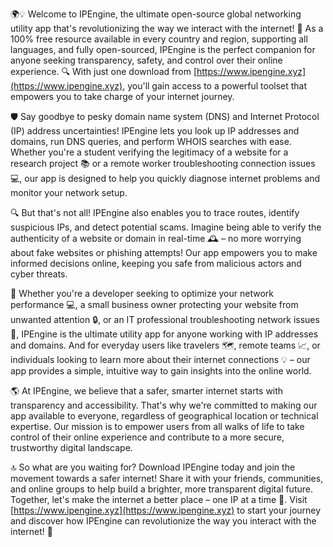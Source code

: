 🌍💡 Welcome to IPEngine, the ultimate open-source global networking utility app that's revolutionizing the way we interact with the internet! 🚀 As a 100% free resource available in every country and region, supporting all languages, and fully open-sourced, IPEngine is the perfect companion for anyone seeking transparency, safety, and control over their online experience. 🔍 With just one download from [https://www.ipengine.xyz](https://www.ipengine.xyz), you'll gain access to a powerful toolset that empowers you to take charge of your internet journey.

🛡️ Say goodbye to pesky domain name system (DNS) and Internet Protocol (IP) address uncertainties! IPEngine lets you look up IP addresses and domains, run DNS queries, and perform WHOIS searches with ease. Whether you're a student verifying the legitimacy of a website for a research project 📚 or a remote worker troubleshooting connection issues 💻, our app is designed to help you quickly diagnose internet problems and monitor your network setup.

🔍 But that's not all! IPEngine also enables you to trace routes, identify suspicious IPs, and detect potential scams. Imagine being able to verify the authenticity of a website or domain in real-time 🕰️ – no more worrying about fake websites or phishing attempts! Our app empowers you to make informed decisions online, keeping you safe from malicious actors and cyber threats.

📡 Whether you're a developer seeking to optimize your network performance 💻, a small business owner protecting your website from unwanted attention 🔒, or an IT professional troubleshooting network issues 🚀, IPEngine is the ultimate utility app for anyone working with IP addresses and domains. And for everyday users like travelers 🗺️, remote teams 📈, or individuals looking to learn more about their internet connections 💡 – our app provides a simple, intuitive way to gain insights into the online world.

🌎 At IPEngine, we believe that a safer, smarter internet starts with transparency and accessibility. That's why we're committed to making our app available to everyone, regardless of geographical location or technical expertise. Our mission is to empower users from all walks of life to take control of their online experience and contribute to a more secure, trustworthy digital landscape.

🔝 So what are you waiting for? Download IPEngine today and join the movement towards a safer internet! Share it with your friends, communities, and online groups to help build a brighter, more transparent digital future. Together, let's make the internet a better place – one IP at a time 💪. Visit [https://www.ipengine.xyz](https://www.ipengine.xyz) to start your journey and discover how IPEngine can revolutionize the way you interact with the internet! 🌟